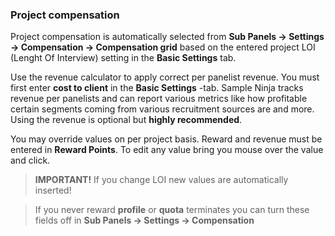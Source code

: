 ### Project compensation

Project compensation is automatically selected from **Sub Panels -> Settings -> Compensation -> Compensation grid** based on the entered project LOI (Lenght Of Interview) setting in the **Basic Settings** tab.

Use the revenue calculator to apply correct per panelist revenue. You must first enter **cost to client** in the **Basic Settings** -tab. Sample Ninja tracks revenue per panelists and can report various metrics like how profitable certain segments coming from various recruitment sources are and more. Using the revenue is optional but **highly recommended**.

You may override values on per project basis. Reward and revenue must be entered in **Reward Points**. To edit any value bring you mouse over the value and click.

> **IMPORTANT!** If you change LOI new values are automatically inserted!

> If you never reward **profile** or **quota** terminates you can turn these fields off in **Sub Panels -> Settings -> Compensation**
